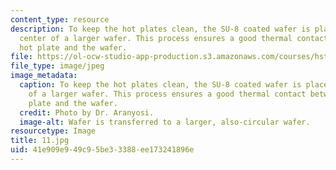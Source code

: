 ```yaml
---
content_type: resource
description: To keep the hot plates clean, the SU-8 coated wafer is placed in the
  center of a larger wafer. This process ensures a good thermal contact between the
  hot plate and the wafer.
file: https://ol-ocw-studio-app-production.s3.amazonaws.com/courses/hst-410j-projects-in-microscale-engineering-for-the-life-sciences-spring-2007/41e909e949c95be33388ee173241896e_11.jpg
file_type: image/jpeg
image_metadata:
  caption: To keep the hot plates clean, the SU-8 coated wafer is placed in the center
    of a larger wafer. This process ensures a good thermal contact between the hot
    plate and the wafer.
  credit: Photo by Dr. Aranyosi.
  image-alt: Wafer is transferred to a larger, also-circular wafer.
resourcetype: Image
title: 11.jpg
uid: 41e909e9-49c9-5be3-3388-ee173241896e
---
```


